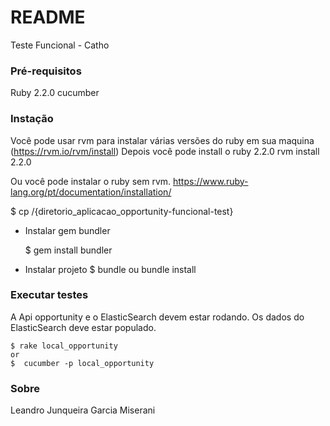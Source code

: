 # README #

Teste Funcional -  Catho 

### Pré-requisitos ###

 Ruby 2.2.0
 cucumber

### Instação ###

 Você pode usar rvm para instalar várias versões do ruby em sua maquina
 (https://rvm.io/rvm/install)
 Depois você pode install o ruby  2.2.0
 rvm install 2.2.0

 Ou você pode instalar o ruby sem rvm.
 https://www.ruby-lang.org/pt/documentation/installation/

  $ cp /{diretorio_aplicacao_opportunity-funcional-test}

* Instalar gem bundler

   $ gem install bundler

* Instalar projeto
  $ bundle ou bundle install
     
### Executar testes ###
  
  A Api opportunity e o ElasticSearch devem estar rodando. 
  Os dados do ElasticSearch deve estar populado. 
  
    $ rake local_opportunity 
    or
    $  cucumber -p local_opportunity

### Sobre ###
Leandro Junqueira Garcia Miserani
